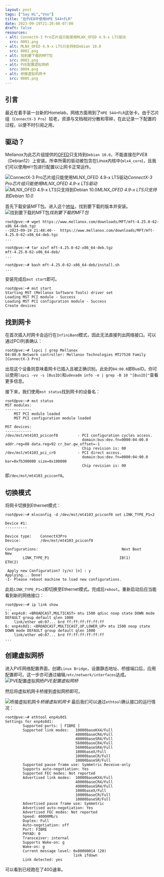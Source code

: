 ```yaml
---
layout: post
tags: ["Say Hi","Vno"]
title: "在PVE8中使用HPE 544+FLR"
date: 2023-09-19T21:20:08-07:00
draft: false
resources:
- alt: ConnectX-3 Pro芯片组只能使用MLNX_OFED 4.9-x LTS驱动
  src: 0001.png
- alt: MLNX_OFED 4.9-x LTS只支持到Debian 10.0
  src: 0002.png
- alt: 找到要下载的MFT包
  src: 0003.png
- alt: PVE配置虚拟网桥
  src: 0004.png
- alt: 桥接虚拟机网卡
  src: 0005.png
---
```

## 引言
最近在着手装一台新的Homelab，网络方面用到了`HPE 544+FLR`这张卡。由于芯片组（`ConnectX-3 Pro`）较老，资源与文档相对分散和零碎，在此记录一下配置的过程，以便不时引阅之用。

## 驱动？
Mellanox为此芯片组提供的[OFED](https://network.nvidia.com/products/infiniband-drivers/linux/mlnx_ofed/)只支持到`Debian 10.0`，不能直接在PVE8（Debian12）上安装。所幸所需的驱动被包含在Linux内核中(`mlx4_core`)，且我们可以使用`MFT`包进行配置以让网卡正常运作。

![ConnectX-3 Pro芯片组只能使用MLNX_OFED 4.9-x LTS驱动](0001.png)*ConnectX-3 Pro芯片组只能使用MLNX_OFED 4.9-x LTS驱动*
![MLNX_OFED 4.9-x LTS只支持到Debian 10.0](0002.png)*MLNX_OFED 4.9-x LTS只支持到Debian 10.0*

首先下载安装MFT包。进入这个[地址](https://network.nvidia.com/products/adapter-software/firmware-tools/)，找到要下载的版本并安装。
![找到要下载的MFT包](0003.png)*找到要下载的MFT包*

```
root@pve:~# wget https://www.mellanox.com/downloads/MFT/mft-4.25.0-62-x86_64-deb.tgz
--2023-09-19 21:48:40--  https://www.mellanox.com/downloads/MFT/mft-4.25.0-62-x86_64-deb.tgz
...

root@pve:~# tar xzvf mft-4.25.0-62-x86_64-deb.tgz 
mft-4.25.0-62-x86_64-deb/
...

root@pve:~# bash mft-4.25.0-62-x86_64-deb/install.sh
...
```

安装完成后`mst start`即可。

```
root@pve:~# mst start
Starting MST (Mellanox Software Tools) driver set
Loading MST PCI module - Success
Loading MST PCI configuration module - Success
Create devices
```

## 找到网卡
在首次插入时网卡会运行在`InfiniBand`模式，因此无法直接列出网络接口。可以通过PCI列表确认：

```
root@pve:~# lspci | grep Mellanox
04:00.0 Network controller: Mellanox Technologies MT27520 Family [ConnectX-3 Pro]
```

出现这个设备则意味着网卡已插入且被正确识别。此处的`04:00.0`即BusID。你可以使用`lspci -vv -s [BusID]`和`udevadm info -e | grep -B 10 "[BusID]"`查看更多信息。

接下来，我们使用`mst status`找到网卡的设备名：

```
root@pve:~# mst status
MST modules:
------------
    MST PCI module loaded
    MST PCI configuration module loaded

MST devices:
------------
/dev/mst/mt4103_pciconf0         - PCI configuration cycles access.
                                   domain:bus:dev.fn=0000:04:00.0 addr.reg=88 data.reg=92 cr_bar.gw_offset=-1
                                   Chip revision is: 00
/dev/mst/mt4103_pci_cr0          - PCI direct access.
                                   domain:bus:dev.fn=0000:04:00.0 bar=0xfb300000 size=0x100000
                                   Chip revision is: 00
```
即`/dev/mst/mt4103_pciconf0`。
## 切换模式
将网卡切换到Ethernet模式：

```
root@pve:~# mlxconfig -d /dev/mst/mt4103_pciconf0 set LINK_TYPE_P1=2

Device #1:
----------

Device type:    ConnectX3Pro    
Device:         /dev/mst/mt4103_pciconf0

Configurations:                                      Next Boot       New
        LINK_TYPE_P1                                IB(1)          ETH(2)          

 Apply new Configuration? (y/n) [n] : y
Applying... Done!
-I- Please reboot machine to load new configurations.
```

此处`LINK_TYPE_P1=2`即切换至Ethernet模式。完成后`reboot`。重新启动后应当能看到新的网络接口：

```
root@pve:~# ip link show
...
5: enp4s0: <BROADCAST,MULTICAST> mtu 1500 qdisc noop state DOWN mode DEFAULT group default qlen 1000
    link/ether e0:07... brd ff:ff:ff:ff:ff:ff
6: enp4s0d1: <BROADCAST,MULTICAST,UP,LOWER_UP> mtu 1500 noop state DOWN mode DEFAULT group default qlen 1000
    link/ether e0:07... brd ff:ff:ff:ff:ff:ff
...
```

## 创建虚拟网桥
进入PVE网络配置界面，创建`Linux Bridge`，设置静态地址、桥接端口后，应用配置即可。这一步亦可通过编辑`/etc/network/interfaces`达成。
![PVE配置虚拟网桥](0004.png)*PVE配置虚拟网桥*

然后将虚拟机网卡桥接到虚拟网桥即可。

![桥接虚拟机网卡](0005.png)*桥接虚拟机网卡*
最后我们可以通过`ethtool`确认接口的运行情况：

```
root@pve:~# ethtool enp4s0d1
Settings for enp4s0d1:
        Supported ports: [ FIBRE ]
        Supported link modes:   10000baseKX4/Full
                                40000baseCR4/Full
                                40000baseSR4/Full
                                56000baseCR4/Full
                                56000baseSR4/Full
                                1000baseX/Full
                                10000baseCR/Full
                                10000baseSR/Full
        Supported pause frame use: Symmetric Receive-only
        Supports auto-negotiation: Yes
        Supported FEC modes: Not reported
        Advertised link modes:  10000baseKX4/Full
                                40000baseCR4/Full
                                40000baseSR4/Full
                                1000baseX/Full
                                10000baseCR/Full
                                10000baseSR/Full
        Advertised pause frame use: Symmetric
        Advertised auto-negotiation: Yes
        Advertised FEC modes: Not reported
        Speed: 40000Mb/s
        Duplex: Full
        Auto-negotiation: off
        Port: FIBRE
        PHYAD: 0
        Transceiver: internal
        Supports Wake-on: g
        Wake-on: g
        Current message level: 0x00000014 (20)
                               link ifdown
        Link detected: yes
```

可以看到已经跑在了40G速率。